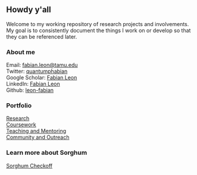 ## Howdy y'all

Welcome to my working repository of research projects and involvements. My goal is to consistently document the things I work on or develop so that they can be referenced later.



### About me

Email:  fabian.leon@tamu.edu  
Twitter: [quantumphabian](https://twitter.com/QuantumPhabian)  
Google Scholar: [Fabian Leon](https://scholar.google.com/citations?user=RCa1vLoAAAAJ&hl=en)  
LinkedIn: [Fabian Leon](https://www.linkedin.com/in/fabian-leon-019a44111/)   
Github: [leon-fabian](https://github.com/leon-fabian)


### Portfolio

[Research](Research.md)  
[Coursework](coursework.md)  
[Teaching and Mentoring](Mentoring.md)  
[Community and Outreach](Outreach.md) 



### Learn more about Sorghum 

[Sorghum Checkoff](https://www.sorghumcheckoff.com/sorghum-101/) 





